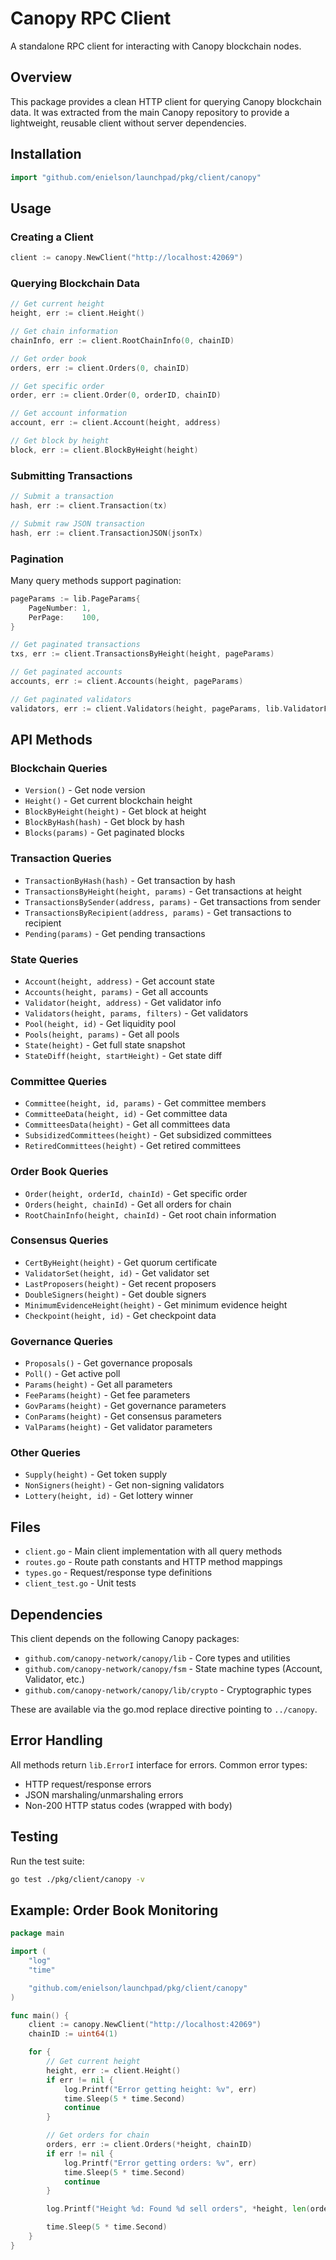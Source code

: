 # Canopy RPC Client

A standalone RPC client for interacting with Canopy blockchain nodes.

## Overview

This package provides a clean HTTP client for querying Canopy blockchain data. It was extracted from the main Canopy repository to provide a lightweight, reusable client without server dependencies.

## Installation

```go
import "github.com/enielson/launchpad/pkg/client/canopy"
```

## Usage

### Creating a Client

```go
client := canopy.NewClient("http://localhost:42069")
```

### Querying Blockchain Data

```go
// Get current height
height, err := client.Height()

// Get chain information
chainInfo, err := client.RootChainInfo(0, chainID)

// Get order book
orders, err := client.Orders(0, chainID)

// Get specific order
order, err := client.Order(0, orderID, chainID)

// Get account information
account, err := client.Account(height, address)

// Get block by height
block, err := client.BlockByHeight(height)
```

### Submitting Transactions

```go
// Submit a transaction
hash, err := client.Transaction(tx)

// Submit raw JSON transaction
hash, err := client.TransactionJSON(jsonTx)
```

### Pagination

Many query methods support pagination:

```go
pageParams := lib.PageParams{
    PageNumber: 1,
    PerPage:    100,
}

// Get paginated transactions
txs, err := client.TransactionsByHeight(height, pageParams)

// Get paginated accounts
accounts, err := client.Accounts(height, pageParams)

// Get paginated validators
validators, err := client.Validators(height, pageParams, lib.ValidatorFilters{})
```

## API Methods

### Blockchain Queries
- `Version()` - Get node version
- `Height()` - Get current blockchain height
- `BlockByHeight(height)` - Get block at height
- `BlockByHash(hash)` - Get block by hash
- `Blocks(params)` - Get paginated blocks

### Transaction Queries
- `TransactionByHash(hash)` - Get transaction by hash
- `TransactionsByHeight(height, params)` - Get transactions at height
- `TransactionsBySender(address, params)` - Get transactions from sender
- `TransactionsByRecipient(address, params)` - Get transactions to recipient
- `Pending(params)` - Get pending transactions

### State Queries
- `Account(height, address)` - Get account state
- `Accounts(height, params)` - Get all accounts
- `Validator(height, address)` - Get validator info
- `Validators(height, params, filters)` - Get validators
- `Pool(height, id)` - Get liquidity pool
- `Pools(height, params)` - Get all pools
- `State(height)` - Get full state snapshot
- `StateDiff(height, startHeight)` - Get state diff

### Committee Queries
- `Committee(height, id, params)` - Get committee members
- `CommitteeData(height, id)` - Get committee data
- `CommitteesData(height)` - Get all committees data
- `SubsidizedCommittees(height)` - Get subsidized committees
- `RetiredCommittees(height)` - Get retired committees

### Order Book Queries
- `Order(height, orderId, chainId)` - Get specific order
- `Orders(height, chainId)` - Get all orders for chain
- `RootChainInfo(height, chainId)` - Get root chain information

### Consensus Queries
- `CertByHeight(height)` - Get quorum certificate
- `ValidatorSet(height, id)` - Get validator set
- `LastProposers(height)` - Get recent proposers
- `DoubleSigners(height)` - Get double signers
- `MinimumEvidenceHeight(height)` - Get minimum evidence height
- `Checkpoint(height, id)` - Get checkpoint data

### Governance Queries
- `Proposals()` - Get governance proposals
- `Poll()` - Get active poll
- `Params(height)` - Get all parameters
- `FeeParams(height)` - Get fee parameters
- `GovParams(height)` - Get governance parameters
- `ConParams(height)` - Get consensus parameters
- `ValParams(height)` - Get validator parameters

### Other Queries
- `Supply(height)` - Get token supply
- `NonSigners(height)` - Get non-signing validators
- `Lottery(height, id)` - Get lottery winner

## Files

- `client.go` - Main client implementation with all query methods
- `routes.go` - Route path constants and HTTP method mappings
- `types.go` - Request/response type definitions
- `client_test.go` - Unit tests

## Dependencies

This client depends on the following Canopy packages:
- `github.com/canopy-network/canopy/lib` - Core types and utilities
- `github.com/canopy-network/canopy/fsm` - State machine types (Account, Validator, etc.)
- `github.com/canopy-network/canopy/lib/crypto` - Cryptographic types

These are available via the go.mod replace directive pointing to `../canopy`.

## Error Handling

All methods return `lib.ErrorI` interface for errors. Common error types:
- HTTP request/response errors
- JSON marshaling/unmarshaling errors
- Non-200 HTTP status codes (wrapped with body)

## Testing

Run the test suite:

```bash
go test ./pkg/client/canopy -v
```

## Example: Order Book Monitoring

```go
package main

import (
    "log"
    "time"

    "github.com/enielson/launchpad/pkg/client/canopy"
)

func main() {
    client := canopy.NewClient("http://localhost:42069")
    chainID := uint64(1)

    for {
        // Get current height
        height, err := client.Height()
        if err != nil {
            log.Printf("Error getting height: %v", err)
            time.Sleep(5 * time.Second)
            continue
        }

        // Get orders for chain
        orders, err := client.Orders(*height, chainID)
        if err != nil {
            log.Printf("Error getting orders: %v", err)
            time.Sleep(5 * time.Second)
            continue
        }

        log.Printf("Height %d: Found %d sell orders", *height, len(orders.SellOrders))

        time.Sleep(5 * time.Second)
    }
}
```
